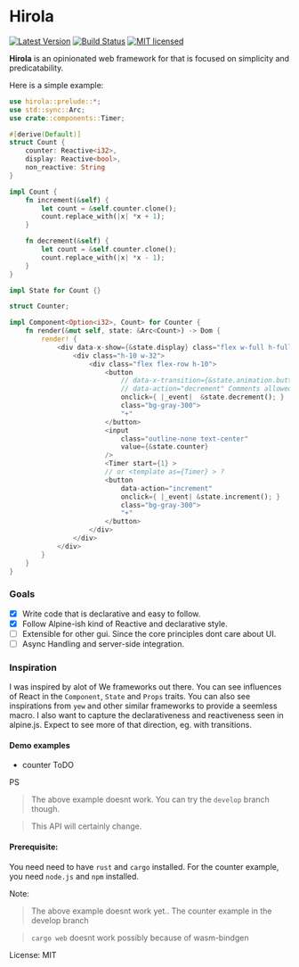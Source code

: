 # Hirola


[![Latest Version](https://img.shields.io/crates/v/hirola.svg)](https://crates.io/crates/hirola)
[![Build Status](https://travis-ci.org/geofmureithi/hirola.svg?branch=master)](https://travis-ci.org/geofmureithi/hirola)
[![MIT licensed](https://img.shields.io/badge/license-MIT-blue.svg)](./LICENSE)

 **Hirola** is an opinionated web framework for that is focused on simplicity and predicatability.

Here is a simple example: 

```rust
use hirola::prelude::*;
use std::sync::Arc;
use crate::components::Timer;

#[derive(Default)]
struct Count {
    counter: Reactive<i32>,
    display: Reactive<bool>,
    non_reactive: String
}

impl Count {
    fn increment(&self) {
        let count = &self.counter.clone();
        count.replace_with(|x| *x + 1);
    }

    fn decrement(&self) {
        let count = &self.counter.clone();
        count.replace_with(|x| *x - 1);
    }
}

impl State for Count {}

struct Counter;

impl Component<Option<i32>, Count> for Counter {
    fn render(&mut self, state: &Arc<Count>) -> Dom {
        render! {
            <div data-x-show={&state.display} class="flex w-full h-full">
                <div class="h-10 w-32">
                    <div class="flex flex-row h-10">
                        <button 
                            // data-x-transition={&state.animation.button} Coming soon
                            // data-action="decrement" Comments allowed 
                            onclick={ |_event|  &state.decrement(); }
                            class="bg-gray-300">
                            "+"
                        </button>
                        <input 
                            class="outline-none text-center"
                            value={&state.counter}
                        />
                        <Timer start={1} > 
                        // or <template as={Timer} > ?
                        <button 
                            data-action="increment"
                            onclick={ |_event| &state.increment(); }
                            class="bg-gray-300">
                            "+"
                        </button>
                    </div>
                </div>
            </div>
        }
    }
}
```

### Goals
- [x] Write code that is declarative and easy to follow.
- [x] Follow Alpine-ish kind of Reactive and declarative style.
- [ ] Extensible for other gui. Since the core principles dont care about UI.
- [ ] Async Handling and server-side integration.

### Inspiration
I was inspired by alot of We frameworks out there. You can see influences of React in the `Component`, `State` and `Props` traits.
You can also see inspirations from `yew` and other similar frameworks to provide a seemless macro.
I also want to capture the declarativeness and reactiveness seen in alpine.js. Expect to see more of that direction, eg. with transitions.

#### Demo examples
- counter ToDO

PS
> The above example doesnt work. You can try the `develop` branch though.

> This API will certainly change.

#### Prerequisite:

You need need to have `rust` and `cargo` installed.
For the counter example, you need `node.js` and `npm` installed.

Note:
> The above example doesnt work yet.. The counter example in the develop branch 

> `cargo web` doesnt work possibly because of wasm-bindgen


License: MIT